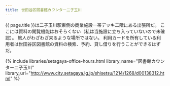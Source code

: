 ```yaml
---
title: 世田谷区図書館カウンター二子玉川
---
```


{{ page.title }}は二子玉川駅東側の商業施設一帯デッキ二階にある出張所だ。
ここには資料の閲覧機能はおそらくない（私は当施設に立ち入っていないので未確認）。
旅人がわざわざ来るような場所ではない。
利用カードを所有している利用者は世田谷区図書館の資料の検索、予約、貸し借りを行うことができるはずだ。

{% include libraries/setagaya-office-hours.html
    library_name="図書館カウンター二子玉川"
    library_url="http://www.city.setagaya.lg.jp/shisetsu/1214/1268/d00138312.html" %}

